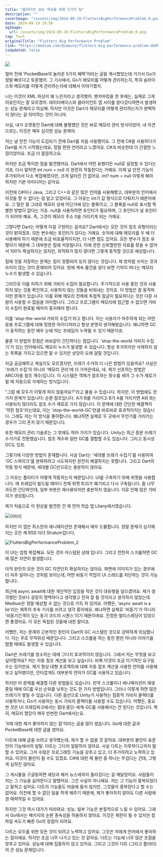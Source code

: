 ```yaml
---
title: "플러터의 성능 개선을 위한 5가지 팁"
description: ""
coverImage: "/assets/img/2024-09-10-FluttersBigPerformanceProblem_0.png"
date: 2024-09-10 19:50
ogImage: 
  url: /assets/img/2024-09-10-FluttersBigPerformanceProblem_0.png
tag: Tech
originalTitle: "Flutters Big Performance Problem"
link: "https://medium.com/@impure/flutters-big-performance-problem-4b9bda5ca9e0"
isUpdated: false
---
```



<img src="/assets/img/2024-09-10-FluttersBigPerformanceProblem_0.png" />

얼마 전에 'PocketBase의 놀라운 5가지 혜택'이라는 글을 게시했었는데 거기서 Go가 정말 빠르다고 토론했어. 그 기사에서, Go가 메모리를 어떻게 관리하는지, 특히 슬라이스와 메모리를 어떻게 관리하는지에 대해서 이야기했지.

나는 이것이 XML 파싱이 왜 느린지라고 생각했어. 벤치마킹을 한 후에는, 실제로 그게 이유인지는 잘 모르겠어. 데이터베이스와 클라이언트 앱 사이를 왔다갔다하면서 발생하는 성능 문제라고 의심해. 하지만 이것은 Dart가 메모리를 어떻게 관리하는지가 완벽하지 않다는 걸 의미하는 것이 아니야.

사실, 내가 오랫동안 Dart에 대해 불평했던 것은 바로 메모리 관리 방식이었어. 내 의견으로는, 이것은 매우 심각한 성능 문제야.

<div class="content-ad"></div>

저는 널 안전 기능이 도입되기 전에 Dart를 처음 사용했어요. 그 전에 C#을 사용하다가 Dart를 쓰기 시작했는데요, 정말 편한 언어라고 느꼈어요. C#과 비슷한데 더 간결한 느낌이었어요. 조금 더 깔끔하고요.

하지만 조금 특이한 점을 발견했어요. Dart에서 어떤 유형이든 null로 설정할 수 있다는 거죠. 다시 말하면 int num = null 이 완전히 작동한다는 거예요. 이제 널 안전 기능이 추가되어서 다소 복잡해졌지만, 크게 달라진 건 없어요. int? num = null 이렇게 해야 하지만 기본 아이디어는 같아요.

이전에 C#이나 Java, 그리고 C++과 같은 많은 언어를 사용해봤고, 대부분의 언어에서 이것을 할 수 없다는 걸 알고 있었어요. 그 이유는 int가 값 형식으로 다뤄지기 때문이에요. 그 말은 말 그대로 메모리 상에 어딘가에 있는 블록이고, 그 블록을 null로 표시할 특별한 방법이 없다는 거죠. null을 사용하려면 포인터가 필요하며, 그 포인터가 널 포인터가 되어야 해요. 즉, 그것이 메모리 주소 0을 가리키게 되는 거예요.

그렇다면 Dart는 어떻게 이걸 구현하는 걸까요? Dart에서는 모든 것이 참조 유형이라는 것이 밝혀졌죠. 모든 변수에는 포인터가 있다는 거예요. 숫자에 대해 메모리를 두 배 더 사용해야 하기 때문에 조금 비효율적이지만, 더 나쁜 점도 있어요. 모든 변수가 참조 유형이기 때문에 그 대부분은 힙에 저장됩니다. 이에 관한 신뢰할만한 자료를 찾을 수 없어서 100% 확실하지는 않지만, 최적화가 많지 않다면 그렇게 동작할 것으로 예상됩니다.

<div class="content-ad"></div>

힙에 것을 저장하는 문제는 힙이 정렬되어 있지 않다는 것입니다. 제 방처럼 쓰이는 것과 쓰이지 않는 것이 혼재되어 있어요. 방에 계속 물건을 넣다 보면 기억이 떠나는 메모리 누수가 발생할 수 있습니다.

그러므로 이를 피하기 위해 가비지 수집이 필요합니다. 주기적으로 사용 중인 것과 사용하지 않는 것을 확인하고, 사용하지 않는 것들을 비워내는 것이죠. 이 방법은 잘 동작하지만 문제가 있습니다: 이를 위해 메모리 전체에 독점적 잠금이 필요하다는 것은 다른 사람이 사용할 수 없음을 의미합니다. 그리고 프로그램이 메모리에 접근할 수 없으면 가비지 수집이 완료될 때까지 중지해야 합니다.

이를 'stop-the-world 가비지 수집기'라고 합니다. 이는 사용자가 마주하게 되는 어떤 응용 프로그램에 대해 멍청한 아이디어라고 항상 분명히 생각해왔습니다. 왜냐하면 GC가 동작하는 동안 매우 눈에 띄는 프레임이 누락될 수 있기 때문이죠.

물론 이 방법의 장점은 바보같이 간단하다는 점입니다. 'stop-the-world 가비지 수집기'가 있는 언어에서도 메모리 누수가 발생할 수 있습니다: 항상 추가하지만 삭제하지 않는 목록을 가지고 있으면 알 수 있지만 상당히 오래 걸릴 것입니다.

<div class="content-ad"></div>

지금 궁금해하고 계실지도 모르겠지만, 쓰레기 수거의 더 나은 방법이 있을까요? 사실은 '쓰레기 수집'이 아니라 '메모리 관리'에 더 가까운데요, 네. 제가 선호하는 방법은 ARC(자동 참조 계수)입니다. 이 시스템은 객체가 참조하는 횟수를 세어 그 수가 제로가 될 때 자동으로 삭제하는 방식입니다.

"그럼 왜 모두가 이렇게 하지 않을까요?"라고 물을 수 있습니다. 하지만, 이 방법에도 한 가지 문제가 있습니다: 순환 참조입니다. A가 B를 가리키고 B가 A를 가리키면 A와 B는 사용되지 않더라도 참조 수가 제로로 가지 않습니다. 이 문제에 대한 간단한 해결책이 '약한 참조'라는데요, 이는 'stop-the-world-GC'만큼 바로바로 효과적이지는 않습니다. 그래도 저는 이 방식을 좋아합니다. 왜냐하면 실제로 두 곳에서 무언가를 가리키는 경우가 그리 흔치 않기 때문입니다.

또한 메모리 관리 기술로는 그 밖에도 여러 가지가 있습니다. Unity는 최근 증분 쓰레기 수거기로 전환했습니다. 참조 계수와 일반 GC를 결합할 수도 있습니다. 그리고 동시성 GC도 있죠.

그렇기에 다양한 방법이 존재합니다. 사실 Dart는 '세대별 쓰레기 수집기'를 사용하여 'GC 스파이크'를 완화하려고 시도하지만 완전히 해결하지는 못합니다. 그리고 Dart의 작동 방식 때문에, 세대별 GC만으로는 충분하지 않아요.

<div class="content-ad"></div>

그 이유는 플러터가 어떻게 작동하는지 때문입니다. UI를 구축하기 위해 위젯을 사용합니다. 매 프레임이 빌드될 때마다 전체 위젯 트리가 폐기되고 다시 구축됩니다. 좀 너무 과도한 간단화인데, 일부 부분은 재사용되지만 충분하지 않습니다. 이로 인해 많은 가비지가 생성됩니다.

제가 처음으로 이 현상을 발견한 건 제 언어 학습 앱 Litany에서였습니다.

![이미지](/assets/img/2024-09-10-FluttersBigPerformanceProblem_1.png)

하지만 이 앱은 최소한의 애니메이션만 존재해서 매우 드물합니다. 정말 문제가 심각해지는 곳은 제 RSS 리더 Stratum입니다.

<div class="content-ad"></div>


![FluttersBigPerformanceProblem_2](/assets/img/2024-09-10-FluttersBigPerformanceProblem_2.png)

이 UI는 엄청 복잡해요. 모든 것이 커스텀된 상태 입니다. 그리고 천천히 스크롤하면 GC에 많은 지연이 발생합니다.

아직 완전히 모든 것이 GC 지연인지 확실하지는 않아요. 화면에 이미지가 있는 경우에 더 자주 일어나는 것처럼 보이는데, 어떤 비동기 작업이 UI 스레드를 차단하는 것이 가능합니다.

최근에 async await에 대한 개인적인 입장을 적은 것이 대유행을 일으켰어요. 제가 생각했던 것보다 굉장히 명백하다고 생각했고 전혀 잘 될 것이라고 생각하지 않았는데 Medium은 정말 예상할 수 없는 것으로 가득 차 있어요. 어쨌든, 'async await is a lie'라는 제목의 후속 기사를 쓰려고 생각 중이에요. 왜냐하면 실제로 '비동기'가 아니라 '비동기간격이 있는 동기 코드의 시퀀스'이기 때문이에요. 진정한 멀티스레딩이 있었으면 좋겠어요. 이 모든 독립된 것들에 대한 말이죠.


<div class="content-ad"></div>

어쨌든, 저는 문제의 근본적인 원인이 Dart의 GC 시스템인 것으로 강력하게 의심합니다. 이는 주로 무작위성 때문입니다. 그리고 스크롤을 하는 동안 뿐만 아니라 이야기를 탭할 때에도 발생할 수 있습니다.

Dart은 쓰레기를 청소하는 데에 그다지 효과적이지 않습니다. 그래서 저는 무엇을 보고 싶어할까요? 저는 자동 참조 계산을 보고 싶습니다. 비록 이것이 조금 이기적인 요구일 수는 있지만요. 제가 항상 대형 프로젝트에 대해 자동 참조 계산을 사용한 언어를 사용해보고 싶어했지만, 안타깝게도 대부분의 언어가 GC를 사용하고 있습니다.

하지만 이 문제를 해결할 다른 방법들도 있습니다. 만약 스크롤이나 애니메이션이 재생 중일 때에 GC를 우선 순위를 낮추는 것도 한 가지 방법입니다. 그러나 이렇게 하면 많은 쓰레기가 쌓일 수 있습니다. 다른 옵션으로 Unity가 사용하는 점증적 가비지 콜렉터를 사용하거나, Go가 사용하는 동시 가비지 콜렉터를 사용할 수도 있습니다. 어쨌든, 중요한 것은 UI 프레임워크에서는 절대 중단-세계-GC를 사용해서는 안 된다는 것입니다. 특히, 메모리 할당이 매우 빈번한 Dart에서는요.

'X에 대한 제가 좋아하지 않는 점'이라는 글을 많이 썼습니다. Go에 대한 글과 PocketBase에 대한 글을 썼어요.

<div class="content-ad"></div>

다트에 대해 글을 쓰려고 생각했는데, 제가 할 수 없을 것 같아요. 대부분의 불만이 표준 언어 기능에서의 일탈. 다트는 그다지 일탈하지 않아요. 사실 다트는 지루하다고까지 말할 수 있어요. 그저 수많은 프로그래밍 기능을 갖추고 있고, 더 추가하려고 노력하고 있어요. 이것이 불만이 될 수도 있겠죠. C#에 대한 제 불만 중 하나는 무겁다는 건데, 그렇게 심하진 않아요.

그 게시물을 구글링하면 레딧과 해커 뉴스에까지 올라갔다는 걸 깨달았어요. 사람들이 저는 그 기능을 싫어한다고 말했어요. 그건 사실이 아니에요. 저는 그 기능이 중복되었다고 말하고 싶어요. 다트의 기능들도 마음에 들지 않지만, 그것들이 중복된다고 할 수는 없어요. 이전에 할 수 없던 일을 하게 해주기 때문에, 제가 좋아하지 않아도 다른 사람에겐 매력적일 수 있어요.

하지만 그것 역시 대가가 따라와요: 성능. 일부 기능은 본질적으로 느릴 수 있어요. 그래서 Go에서는 패키지의 순환 종속성을 허용하지 않아요. 이것은 제한이 될 수 있지만 컴파일 속도가 빠른 Go의 장점이 되어요.

다트는 모두를 위한 모든 것이 되려고 노력하고 있어요. 그것은 저에게 언어에서 좋아하는 점이에요. 하지만 조금 너무 나가고 있는 것 같아요. 다트는 기능에 너무 많은 초점을 맞추고 있어요. 성능에 대해 집중하지 않고 있어요. 그리고 그것이 다트 (그리고 플러터)의 큰 성능 문제입니다.